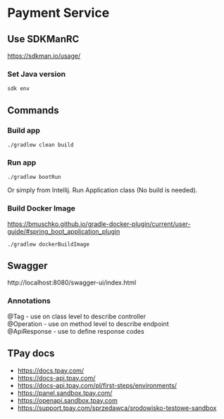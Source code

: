 # Payment Service
## Use SDKManRC
https://sdkman.io/usage/
### Set Java version
```
sdk env
```

## Commands
### Build app

```
./gradlew clean build
```

### Run app
```
./gradlew bootRun
```
Or simply from Intellij. Run Application class (No build is needed).

### Build Docker Image
https://bmuschko.github.io/gradle-docker-plugin/current/user-guide/#spring_boot_application_plugin
```
./gradlew dockerBuildImage
```

## Swagger
http://localhost:8080/swagger-ui/index.html

### Annotations
@Tag - use on class level to describe controller  
@Operation - use on method level to describe endpoint  
@ApiResponse - use to define response codes

## TPay docs
- https://docs.tpay.com/  
- https://docs-api.tpay.com/  
- https://docs-api.tpay.com/pl/first-steps/environments/
- https://panel.sandbox.tpay.com/
- https://openapi.sandbox.tpay.com
- https://support.tpay.com/sprzedawca/srodowisko-testowe-sandbox
